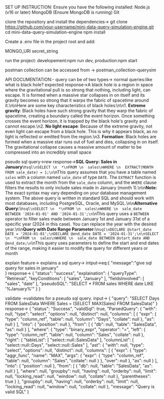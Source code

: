 SET UP INSTRUCTION:
Ensure you have the following installed:
Node.js (v16 or later)
MongoDB (Ensure MongoDB is running)
Git

clone the repository and install the dependencies->
git clone https://github.com/your-username/mini-data-query-simulation-engine.git
cd mini-data-query-simulation-engine
npm install

Create a .env file in the project root and add:

MONGO_URI
secret_string

run the project:
developement:npm run dev,
production:npm start

postman collection can be accessed from -> postman_collection-querysim


API DOCUMENTATION:-
query can be of two types->
normal queries:like what is black hole?
expected response->A black hole is a region in space where the gravitational pull is so strong that nothing, including light, can escape. It is formed when a massive star collapses in on itself and its gravity becomes so strong that it warps the fabric of spacetime around it.\n\nHere are some key characteristics of black holes:\n\n1. **Extreme gravity**: Black holes have such strong gravity that they warp the fabric of spacetime, creating a boundary called the event horizon. Once something crosses the event horizon, it is trapped by the black hole's gravity and cannot escape.\n2. **No light escape**: Because of the extreme gravity, not even light can escape from a black hole. This is why it appears black, as no light is reflected or emitted from the region.\n3. **Formation**: Black holes are formed when a massive star runs out of fuel and dies, collapsing in on itself. The gravitational collapse causes a massive amount of matter to be compressed into an incredibly small space

pseudo sql query->rew response->**SQL Query: Sales in January**\n```sql\nSELECT \n  *\nFROM \n  sales\nWHERE \n  EXTRACT(MONTH FROM sale_date) = 1;\n```\nThis query assumes that you have a table named `sales` with a column named `sale_date` of type `DATE`. The `EXTRACT` function is used to extract the month from the `sale_date` column, and the `WHERE` clause filters the results to only include sales made in January (month 1).\n\n**Note:** The exact syntax may vary depending on your database management system. The above query is written in standard SQL and should work with most databases, including PostgreSQL, Oracle, and MySQL.\n\n**Alternative Query:**\n```sql\nSELECT \n  *\nFROM \n  sales\nWHERE \n  sale_date BETWEEN '2024-01-01' AND '2024-01-31';\n```\nThis query uses a `BETWEEN` operator to filter sales made between January 1st and January 31st of a specific year (2024 in this case). You can replace the year with the desired year.\n\n**Query with Date Range Parameter:**\n```sql\nDECLARE @start_date DATE = '2024-01-01';\nDECLARE @end_date DATE = '2024-01-31';\n\nSELECT \n  *\nFROM \n  sales\nWHERE \n  sale_date BETWEEN @start_date AND @end_date;\n```\nThis query uses parameters to define the start and end dates of the range, making it easier to modify the query for different years or month


explain feature-> explains a sql query->
intput->eq:{
 "message":"give sql query for  sales in january"   
}
response->
{
    "status": "success",
    "explaination": {
        "queryType": "Retrieval",
        "keyConditions": [
            "sales",
            "January"
        ],
        "fieldsInvolved": [
            "sales",
            "date"
        ],
        "pseudoSQL": "SELECT * FROM sales WHERE date LIKE '%January%'"
    }
}


validate ->validates for a pseudo sql query.
input->
{
    "query": "SELECT Days FROM SalesData WHERE Sales = (SELECT MAX(Sales) FROM SalesData)"
}
response->
{
    "status": "Success",
    "validSql": true,
    "ParsedQuery": {
        "with": null,
        "type": "select",
        "options": null,
        "distinct": null,
        "columns": [
            {
                "expr": {
                    "type": "column_ref",
                    "table": null,
                    "column": "Days",
                    "collate": null
                },
                "as": null
            }
        ],
        "into": {
            "position": null
        },
        "from": [
            {
                "db": null,
                "table": "SalesData",
                "as": null
            }
        ],
        "where": {
            "type": "binary_expr",
            "operator": "=",
            "left": {
                "type": "column_ref",
                "table": null,
                "column": "Sales",
                "collate": null
            },
            "right": {
                "tableList": [
                    "select::null::SalesData"
                ],
                "columnList": [
                    "select::null::Days",
                    "select::null::Sales"
                ],
                "ast": {
                    "with": null,
                    "type": "select",
                    "options": null,
                    "distinct": null,
                    "columns": [
                        {
                            "expr": {
                                "type": "aggr_func",
                                "name": "MAX",
                                "args": {
                                    "expr": {
                                        "type": "column_ref",
                                        "table": null,
                                        "column": "Sales",
                                        "collate": null
                                    }
                                },
                                "over": null
                            },
                            "as": null
                        }
                    ],
                    "into": {
                        "position": null
                    },
                    "from": [
                        {
                            "db": null,
                            "table": "SalesData",
                            "as": null
                        }
                    ],
                    "where": null,
                    "groupby": null,
                    "having": null,
                    "orderby": null,
                    "limit": null,
                    "locking_read": null,
                    "window": null,
                    "collate": null
                },
                "parentheses": true
            }
        },
        "groupby": null,
        "having": null,
        "orderby": null,
        "limit": null,
        "locking_read": null,
        "window": null,
        "collate": null
    },
    "message": "Query is valid SQL"
}



